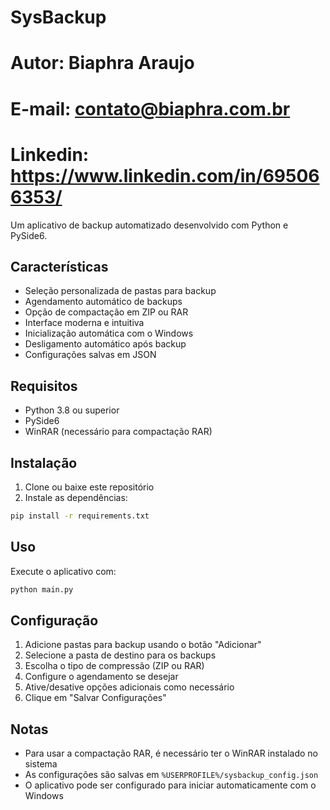 # SysBackup
# Autor: Biaphra Araujo
# E-mail: contato@biaphra.com.br
# Linkedin: https://www.linkedin.com/in/695066353/

Um aplicativo de backup automatizado desenvolvido com Python e PySide6.

## Características

- Seleção personalizada de pastas para backup
- Agendamento automático de backups
- Opção de compactação em ZIP ou RAR
- Interface moderna e intuitiva
- Inicialização automática com o Windows
- Desligamento automático após backup
- Configurações salvas em JSON

## Requisitos

- Python 3.8 ou superior
- PySide6
- WinRAR (necessário para compactação RAR)

## Instalação

1. Clone ou baixe este repositório
2. Instale as dependências:
```bash
pip install -r requirements.txt
```

## Uso

Execute o aplicativo com:
```bash
python main.py
```

## Configuração

1. Adicione pastas para backup usando o botão "Adicionar"
2. Selecione a pasta de destino para os backups
3. Escolha o tipo de compressão (ZIP ou RAR)
4. Configure o agendamento se desejar
5. Ative/desative opções adicionais como necessário
6. Clique em "Salvar Configurações"

## Notas

- Para usar a compactação RAR, é necessário ter o WinRAR instalado no sistema
- As configurações são salvas em `%USERPROFILE%/sysbackup_config.json`
- O aplicativo pode ser configurado para iniciar automaticamente com o Windows
